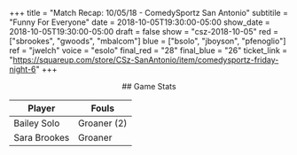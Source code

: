 +++
title = "Match Recap: 10/05/18 - ComedySportz San Antonio"
subtitile = "Funny For Everyone"
date = 2018-10-05T19:30:00-05:00
show_date = 2018-10-05T19:30:00-05:00
draft = false
show = "csz-2018-10-05"
red = ["sbrookes", "gwoods", "mbalcom"]
blue = ["bsolo", "jboyson", "pfenoglio"]
ref = "jwelch"
voice = "esolo"
final_red = "28"
final_blue = "26"
ticket_link = "https://squareup.com/store/CSz-SanAntonio/item/comedysportz-friday-night-6"
+++
<center>
## Game Stats

| **Player** | **Fouls** |
|--------|-------|
|Bailey Solo | Groaner (2)|
|Sara Brookes|Groaner|
</center>
